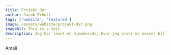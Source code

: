 ```yaml
---
title: Projekt Dyr
author: Jacob Erholt
tags: ['website', 'featured']
image: /assets/website/projekt-dyr.png
imageAlt: This is a test
description: Jeg har lavet en hjemmeside, hvor jeg viser en masser billeder jeg har taget på gåture, der er brugt HTML, CSS og JS.
---
```


Amali
